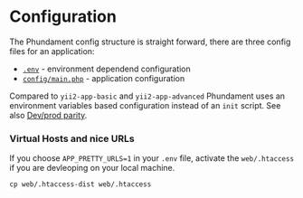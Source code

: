 Configuration
=============

The Phundament config structure is straight forward, there are three config files for an application:

 - [`.env`](https://github.com/phundament/app/blob/master/.env-dist) - environment dependend configuration
 - [`config/main.php`](https://github.com/phundament/app/blob/master/config/main.php) - application configuration


Compared to `yii2-app-basic` and `yii2-app-advanced` Phundament uses an environment variables based configuration instead
of an `init` script. See also [Dev/prod parity](http://12factor.net/dev-prod-parity).

### Virtual Hosts and nice URLs
 
If you choose `APP_PRETTY_URLS=1` in your `.env` file, activate the `web/.htaccess` if you are devleoping on your local machine.

```
cp web/.htaccess-dist web/.htaccess
```
